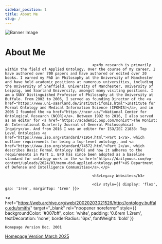 ```yaml
---
sidebar_position: 1
title: About Me
slug: /
---
```


<div style={{
  backgroundColor: '#e6f0fa',
  padding: '0rem 0',
  textAlign: 'center',
  marginBottom: '0rem'
}}>
<img 
  src="/website/img/barry.avif" 
  alt="Banner Image" 
  style={{
    maxWidth: '300px',
    width: '100%',
    height: 'auto',
    borderRadius: '8px',
    display: 'block',
	margin: '0 auto',
  }} 
/>

</div>


# About Me
											<p>My research is primarily within the field of Applied Ontology. Over the course of my career, I have authored over 700 papers and have authored or edited over 20 books. I earned my PhD in Philosophy at the University of Manchester and have held academic positions at numerous universities, including the University of Sheffield, University of Manchester, University of Leipzig, and Saarland University, amongst many visiting positions. I am a SUNY Distinguished Professor of Philosophy at the University at Buffalo. From 2002 to 2006, I served as founding Director of the <a href="https://www.uni-saarland.de/institut/ifomis.html">Institute for Formal Ontology and Medical Information Science (IFOMIS)</a>, and in 2005 I founded the <a href="https://ncor.us/">National Center for Ontological Research (NCOR)</a>. Between 1992 to 2016, I also served as an editor for <a href="https://academic.oup.com/monist">The Monist: An International Quarterly Journal of General Philosophical Inquiry</a>. And from 2016 I was an editor for ISO/IEC 21838: Top Level Ontologies <a href="https://www.iso.org/standard/71954.html">Part 1</a>, which outline requirements for being a top-level ontology, and <a href="https://www.iso.org/standard/74572.html">Part 2</a>, which describes Basic Formal Ontology (BFO) and how it adheres to the requirements in Part 1. BFO has since been adopted as a baseline standard for ontology work in the <a href="https://dailynous.com/wp-content/uploads/2024/03/memo-dod-applied-ontology.pdf">US Department of Defense and Intelligence Communities</a>.</p>

											<h3>Legacy Websites</h3>

											<div style={{ display: 'flex', gap: '1rem', marginTop: '1rem' }}>
  <a 
    href="https://web.archive.org/web/20020203021526/http://ontology.buffalo.edu/smith/" 
    target="_blank" 
    rel="noopener noreferrer"
    style={{
      backgroundColor: '#007bff',
      color: 'white',
      padding: '0.6rem 1.2rem',
      textDecoration: 'none',
      borderRadius: '6px',
      fontWeight: 'bold'
    }}
  >
    Homepage Version Dec. 2001
  </a>
  <a 
    href="https://ontology.buffalo.edu/smith/" 
    target="_blank" 
    rel="noopener noreferrer"
    style={{
      backgroundColor: '#007bff',
      color: 'white',
      padding: '0.6rem 1.2rem',
      textDecoration: 'none',
      borderRadius: '6px',
      fontWeight: 'bold'
    }}
  >
    Homepage Version March 2025
  </a>
</div>
